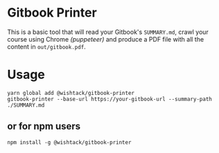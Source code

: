 # Gitbook Printer

This is a basic tool that will read your Gitbook's `SUMMARY.md`, crawl your course using Chrome *(puppeteer)* and produce a PDF file with all the content in `out/gitbook.pdf`.

# Usage

```
yarn global add @wishtack/gitbook-printer
gitbook-printer --base-url https://your-gitbook-url --summary-path ./SUMMARY.md
```

## or for npm users
```
npm install -g @wishtack/gitbook-printer
```

